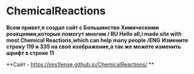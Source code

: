 # ChemicalReactions
**Всем привет,я создал сайт с Большинство Химическими реакциями,которые помогут многим  / RU**
**Hello all,i made site with most Chemical Reactions,which can help many people /ENG**
**Измените строку 119 и 335 на своё изображение,а так же можете изменить шрифт в строке 11**

**Сайт - https://ims1lense.github.io/ChemicalReactions/ **
